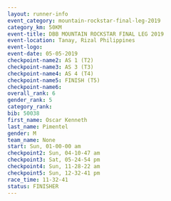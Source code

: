 ```yaml
---
layout: runner-info 
event_category: mountain-rockstar-final-leg-2019 
category_km: 50KM 
event-title: DBB MOUNTAIN ROCKSTAR FINAL LEG 2019 
event-location: Tanay, Rizal Philippines 
event-logo: 
event-date: 05-05-2019 
checkpoint-name2: AS 1 (T2) 
checkpoint-name3: AS 3 (T3) 
checkpoint-name4: AS 4 (T4) 
checkpoint-name5: FINISH (T5) 
checkpoint-name6: 
overall_rank: 6
gender_rank: 5
category_rank: 
bib: 50038
first_name: Oscar Kenneth
last_name: Pimentel
gender: M
team_name: None
start: Sun, 01-00-00 am
checkpoint2: Sun, 04-10-47 am
checkpoint3: Sat, 05-24-54 pm
checkpoint4: Sun, 11-28-22 am
checkpoint5: Sun, 12-32-41 pm
race_time: 11-32-41
status: FINISHER
---
```

